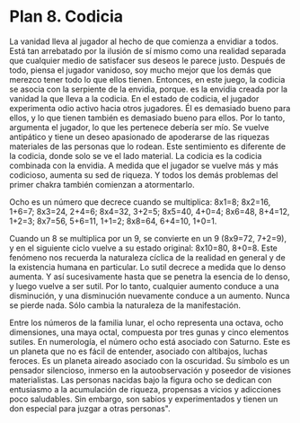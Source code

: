 # Plan 8. Codicia

La vanidad lleva al jugador al hecho de que comienza a envidiar a todos. Está tan arrebatado por la ilusión de sí mismo como una realidad separada que cualquier medio de satisfacer sus deseos le parece justo. Después de todo, piensa el jugador vanidoso, soy mucho mejor que los demás que merezco tener todo lo que ellos tienen. Entonces, en este juego, la codicia se asocia con la serpiente de la envidia, porque. es la envidia creada por la vanidad la que lleva a la codicia. En el estado de codicia, el jugador experimenta odio activo hacia otros jugadores. Él es demasiado bueno para ellos, y lo que tienen también es demasiado bueno para ellos. Por lo tanto, argumenta el jugador, lo que les pertenece debería ser mío. Se vuelve antipático y tiene un deseo apasionado de apoderarse de las riquezas materiales de las personas que lo rodean. Este sentimiento es diferente de la codicia, donde solo se ve el lado material. La codicia es la codicia combinada con la envidia. A medida que el jugador se vuelve más y más codicioso, aumenta su sed de riqueza. Y todos los demás problemas del primer chakra también comienzan a atormentarlo.

Ocho es un número que decrece cuando se multiplica: 8x1=8; 8x2=16, 1+6=7; 8x3=24, 2+4=6; 8x4=32, 3+2=5; 8x5=40, 4+0=4; 8x6=48, 8+4=12, 1+2=3; 8x7=56, 5+6=11, 1+1=2; 8x8=64, 6+4=10, 1+0=1.

Cuando un 8 se multiplica por un 9, se convierte en un 9 (8x9=72, 7+2=9), y en el siguiente ciclo vuelve a su estado original: 8x10=80, 8+0=8. Este fenómeno nos recuerda la naturaleza cíclica de la realidad en general y de la existencia humana en particular. Lo sutil decrece a medida que lo denso aumenta. Y así sucesivamente hasta que se penetra la esencia de lo denso, y luego vuelve a ser sutil. Por lo tanto, cualquier aumento conduce a una disminución, y una disminución nuevamente conduce a un aumento. Nunca se pierde nada. Sólo cambia la naturaleza de la manifestación.

Entre los números de la familia lunar, el ocho representa una octava, ocho dimensiones, una maya octal, compuesta por tres gunas y cinco elementos sutiles. En numerología, el número ocho está asociado con Saturno. Este es un planeta que no es fácil de entender, asociado con altibajos, luchas feroces. Es un planeta aireado asociado con la oscuridad. Su símbolo es un pensador silencioso, inmerso en la autoobservación y poseedor de visiones materialistas. Las personas nacidas bajo la figura ocho se dedican con entusiasmo a la acumulación de riqueza, propensas a vicios y adicciones poco saludables. Sin embargo, son sabios y experimentados y tienen un don especial para juzgar a otras personas".
